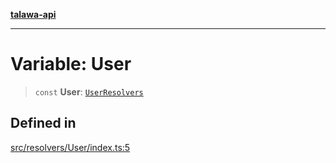 [**talawa-api**](../../../README.md)

***

# Variable: User

> `const` **User**: [`UserResolvers`](../../../types/generatedGraphQLTypes/type-aliases/UserResolvers.md)

## Defined in

[src/resolvers/User/index.ts:5](https://github.com/Suyash878/talawa-api/blob/095e6964ce2a06c1c30d1acf81b6162203f1db91/src/resolvers/User/index.ts#L5)
